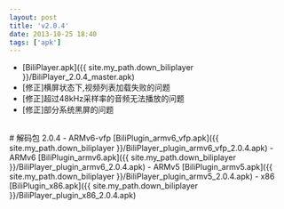 ```yaml
---
layout: post
title: 'v2.0.4'
date: 2013-10-25 18:40
tags: ['apk']
---
```

- [BiliPlayer.apk]({{ site.my_path.down_biliplayer }}/BiliPlayer_2.0.4_master.apk)
- \[修正\]横屏状态下,视频列表加载失败的问题
- \[修正\]超过48kHz采样率的音频无法播放的问题
- \[修正\]部分系统黑屏的问题
<br />
# 解码包 2.0.4
- ARMv6-vfp [BiliPlugin_armv6_vfp.apk]({{ site.my_path.down_biliplayer }}/BiliPlayer_plugin_armv6_vfp_2.0.4.apk)
- ARMv6 [BiliPlugin_armv6.apk]({{ site.my_path.down_biliplayer }}/BiliPlayer_plugin_armv6_2.0.4.apk)
- ARMv5 [BiliPlugin_armv5.apk]({{ site.my_path.down_biliplayer }}/BiliPlayer_plugin_armv5_2.0.4.apk)
- x86 [BiliPlugin_x86.apk]({{ site.my_path.down_biliplayer }}/BiliPlayer_plugin_x86_2.0.4.apk)

